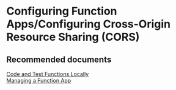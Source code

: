 <properties
	pageTitle="Configuring Function Apps/Configuring Cross-Origin Resource Sharing (CORS)"
	description="Configuring Function Apps/Configuring Cross-Origin Resource Sharing (CORS)"
	service="microsoft.web"
	resource="functions"
	authors="shrahman"
	displayOrder=""
	selfHelpType="generic"
	supportTopicIds="32518049"
	resourceTags=""
	productPesIds="16072"
	cloudEnvironments="public, Fairfax"
	articleId="fb31f05e-a881-4135-b57f-f495861c4edf"
/>

# Configuring Function Apps/Configuring Cross-Origin Resource Sharing (CORS)

## **Recommended documents**

[Code and Test Functions Locally](https://docs.microsoft.com/azure/azure-functions/functions-run-local)<br>
[Managing a Function App](https://docs.microsoft.com/azure/azure-functions/functions-how-to-use-azure-function-app-settings)

